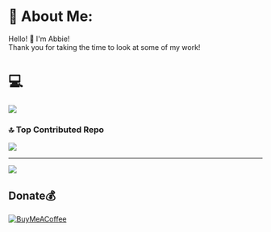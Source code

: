 # 💫 About Me:
Hello! 👋 I'm Abbie!<br>Thank you for taking the time to look at some of my work!<br>

# 💻 
![](https://github-readme-stats.vercel.app/api/top-langs/?username=abbiereid&theme=radical&hide_border=false&include_all_commits=false&count_private=true&layout=compact)

### 🔝 Top Contributed Repo
![](https://github-contributor-stats.vercel.app/api?username=abbiereid&limit=5&theme=dark&combine_all_yearly_contributions=true)

---
[![](https://visitcount.itsvg.in/api?id=abbiereid&icon=0&color=0)](https://visitcount.itsvg.in)

## Donate💰 
[![BuyMeACoffee](https://img.shields.io/badge/Buy%20Me%20a%20Coffee-ffdd00?style=for-the-badge&logo=buy-me-a-coffee&logoColor=black)](https://buymeacoffee.com/abbiereid)
